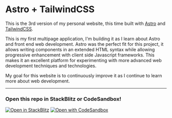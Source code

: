 # Astro + TailwindCSS

This is the 3rd version of my personal website, this time built with [Astro](https://astro.build) and [TailwindCSS](https://tailwindcss.com/).

This is my first multipage application, I'm building it as I learn about Astro and front end web development. Astro was the perfect fit for this project, it allows writing components in an extended HTML syntax while allowing progressive enhancement with client side Javascript frameworks. This makes it an excellent platform for experimenting with more advanced web development techniques and technologies.

My goal for this website is to continuously improve it as I continue to learn more about web development.

---
### **Open this repo in StackBlitz or CodeSandbox!**

[![Open in StackBlitz](https://developer.stackblitz.com/img/open_in_stackblitz.svg)](https://stackblitz.com/github/AVGVSTVS96/astroSite)
[![Open with CodeSandbox](https://assets.codesandbox.io/github/button-edit-lime.svg)](https://codesandbox.io/p/sandbox/github/AVGVSTVS96/astroSite)
